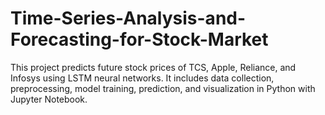 # Time-Series-Analysis-and-Forecasting-for-Stock-Market
This project predicts future stock prices of TCS, Apple, Reliance, and Infosys using LSTM neural networks. It includes data collection, preprocessing, model training, prediction, and visualization in Python with Jupyter Notebook.
